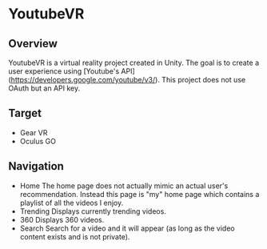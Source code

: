 # YoutubeVR

## Overview
YoutubeVR is a virtual reality project created in Unity. The goal is to create a user experience using [Youtube's API] (https://developers.google.com/youtube/v3/). This project does not use OAuth but an API key.

## Target
* Gear VR
* Oculus GO

## Navigation
* Home
The home page does not actually mimic an actual user's recommendation. Instead this page is "my" home page which contains a playlist of all the videos I enjoy.
* Trending
Displays currently trending videos.
* 360
Displays 360 videos.
* Search
Search for a video and it will appear (as long as the video content exists and is not private).

